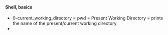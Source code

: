 #### Shell, basics
* 0-current_working_directory = pwd = Present Working Directory = prints the name of the present/current working directory
*
